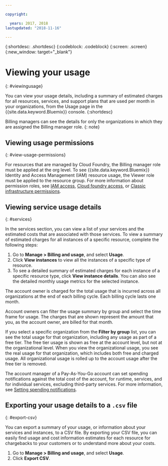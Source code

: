```yaml
---

copyright:

  years: 2017, 2018
lastupdated: "2018-11-16"

---
```


{:shortdesc: .shortdesc}
{:codeblock: .codeblock}
{:screen: .screen}
{:new_window: target="_blank"}


# Viewing your usage
{: #viewingusage}

You can view your usage details, including a summary of estimated charges for all resources, services, and support plans that are used per month in your organizations, from the Usage page in the {{site.data.keyword.Bluemix}} console.
{:shortdesc}

Billing managers can see the details for only the organizations in which they are assigned the Billing manager role. 
{: note}


## Viewing usage permissions
{: #view-usage-permissions}

For resources that are managed by Cloud Foundry, the Billing manager role must be applied at the org level. To see {{site.data.keyword.Bluemix}} Identity and Access Management (IAM) resource usage, the Viewer role must be applied to the resource group. For more information about permission roles, see [IAM access](/docs/iam/users_roles.html#userroles), [Cloud foundry access](/docs/iam/cfaccess.html#cfaccess), or [Classic infrastructure permissions](/docs/iam/infrastructureaccess.html#infrapermission).

## Viewing service usage details 
{: #services}

In the services section, you can view a list of your services and the estimated costs that are associated with those services. To view a summary of estimated charges for all instances of a specific resource, complete the following steps: 

1. Go to **Manage > Billing and usage**, and select **Usage**. 
2. Click **View instances** to view all the instances of a specific type of resource.  
3. To see a detailed summary of estimated charges for each instance of a specific resource type, click **View instance details**. You can also see the detailed monthly usage metrics for the selected instance. 

The account owner is charged for the total usage that is incurred across all organizations at the end of each billing cycle. Each billing cycle lasts one month.

Account owners can filter the usage summary by group and select the time frame for usage. The charges that are shown represent the amount that you, as the account owner, are billed for that month.

If you select a specific organization from the **Filter by group** list, you can see the total usage for that organization, including any usage as part of a free tier. The free tier usage is shown as free at the account level, but not at the organizational level. When you view the organizational usage, you see the real usage for that organization, which includes both free and charged usage. All organizational usage is rolled up to the account usage after the free tier is removed.

The account manager of a Pay-As-You-Go account can set spending notifications against the total cost of the account, for runtime, services, and for individual services, excluding third-party services. For more information, see [Setting spending notifications](/docs/billing-usage/notifications.html).

## Exporting your usage details to a `.csv` file
{: #export-csv}

You can export a summary of your usage, or information about your services and instances, to a CSV file. By exporting your CSV file, you can easily find usage and cost information estimates for each resource for chargebacks to your customers or to understand more about your costs. 

1. Go to **Manage > Billing and usage**, and select **Usage**.
2. Click **Export CSV**.  


